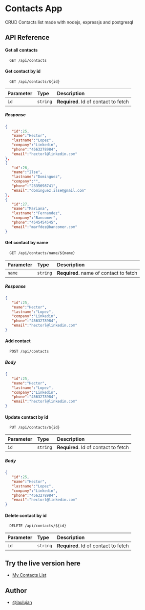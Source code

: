 
# Contacts App

CRUD Contacts list made with nodejs, expressjs and postgresql



## API Reference

#### Get all contacts

```http
  GET /api/contacts
```


#### Get contact by id

```http
  GET /api/contacts/${id}
```

| Parameter | Type     | Description                       |
| :-------- | :------- | :-------------------------------- |
| `id`      | `string` | **Required**. Id of contact to fetch |


##### Response
```json
{
   "id":25,
   "name":"Hector",
   "lastname":"Lopez",
   "company":"Linkedin",
   "phone":"4563278984",
   "email":"hectorl@linkedin.com"
},
{
   "id":26,
   "name":"Ilse",
   "lastname":"Dominguez",
   "company":"",
   "phone":"2335698741",
   "email":"dominguez.ilse@gmail.com"
},
{
   "id":27,
   "name":"Mariana",
   "lastname":"Fernandez",
   "company":"Bancomer",
   "phone":"4545454545",
   "email":"marfdez@bancomer.com"
}
```



#### Get contact by name

```http
  GET /api/contacts/name/${name}
```

| Parameter | Type     | Description                       |
| :-------- | :------- | :-------------------------------- |
| `name`      | `string` | **Required**. name of contact to fetch |


##### Response
```json
{
   "id":25,
   "name":"Hector",
   "lastname":"Lopez",
   "company":"Linkedin",
   "phone":"4563278984",
   "email":"hectorl@linkedin.com"
}
```
#### Add contact 
```http
  POST /api/contacts
```
##### Body
```json
{
   "id":25,
   "name":"Hector",
   "lastname":"Lopez",
   "company":"Linkedin",
   "phone":"4563278984",
   "email":"hectorl@linkedin.com"
}
```


#### Update contact by id
```http
  PUT /api/contacts/${id}
```

| Parameter | Type     | Description                       |
| :-------- | :------- | :-------------------------------- |
| `id`      | `string` | **Required**. Id of contact to fetch |


##### Body
```json
{
   "id":25,
   "name":"Hector",
   "lastname":"Lopez",
   "company":"Linkedin",
   "phone":"4563278984",
   "email":"hectorl@linkedin.com"
}
```
#### Delete contact by id
```http
  DELETE /api/contacts/${id}
```

| Parameter | Type     | Description                       |
| :-------- | :------- | :-------------------------------- |
| `id`      | `string` | **Required**. Id of contact to fetch |




  
## Try the live version here

 - [My Contacts List ](https://contacts-app-front.herokuapp.com/)
 
  
## Author

- [@laulujan](https://www.github.com/laulujan)

  